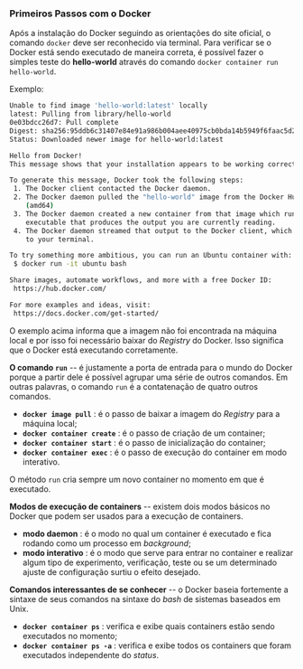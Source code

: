 ### Primeiros Passos com o Docker
Após a instalação do Docker seguindo as orientações do site oficial, o comando `docker` deve ser reconhecido via terminal. Para verificar se o Docker está sendo executado de maneira correta, é possível fazer o simples teste do **hello-world** através do comando `docker container run hello-world`.

Exemplo: 
```bash
Unable to find image 'hello-world:latest' locally
latest: Pulling from library/hello-world
0e03bdcc26d7: Pull complete
Digest: sha256:95ddb6c31407e84e91a986b004aee40975cb0bda14b5949f6faac5d2deadb4b9
Status: Downloaded newer image for hello-world:latest

Hello from Docker!
This message shows that your installation appears to be working correctly.

To generate this message, Docker took the following steps:
 1. The Docker client contacted the Docker daemon.
 2. The Docker daemon pulled the "hello-world" image from the Docker Hub.
    (amd64)
 3. The Docker daemon created a new container from that image which runs the
    executable that produces the output you are currently reading.
 4. The Docker daemon streamed that output to the Docker client, which sent it
    to your terminal.

To try something more ambitious, you can run an Ubuntu container with:
 $ docker run -it ubuntu bash

Share images, automate workflows, and more with a free Docker ID:
 https://hub.docker.com/

For more examples and ideas, visit:
 https://docs.docker.com/get-started/

 ```

 O exemplo acima informa que a imagem não foi encontrada na máquina local e por isso foi necessário baixar do _Registry_ do Docker. Isso significa que o Docker está executando corretamente.


**O comando `run`** -- é justamente a porta de entrada para o mundo do Docker porque a partir dele é possível agrupar uma série de outros comandos. Em outras palavras, o comando `run` é a contatenação de quatro outros comandos.
+ **`docker image pull`** : é o passo de baixar a imagem do _Registry_ para a máquina local;
+ **`docker container create`** : é o passo de criação de um container;
+ **`docker container start`** : é o passo de inicialização do container;
+ **`docker container exec`** : é o passo de execução do container em modo interativo.

O método `run` cria sempre um novo container no momento em que é executado.

**Modos de execução de containers** -- existem dois modos básicos no Docker que podem ser usados para a execução de containers.
+ **modo daemon** : é o modo no qual um container é executado e fica rodando como um processo em _background_;
+ **modo interativo** : é o modo que serve para entrar no container e realizar algum tipo de experimento, verificação, teste ou se um determinado ajuste de configuração surtiu o efeito desejado.

**Comandos interessantes de se conhecer** -- o Docker baseia fortemente a sintaxe de seus comandos na sintaxe do _bash_ de sistemas baseados em Unix.
+ **`docker container ps`** : verifica e exibe quais containers estão sendo executados no momento;
+ **`docker container ps -a`** : verifica e exibe todos os containers que foram executados independente do _status_.